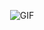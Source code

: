 <p align="center">
  <img src="https://64.media.tumblr.com/8ce32bdefb1fc891dedc3540b7242170/tumblr_nmz656ohqh1s4fz4bo1_500.gif" alt="GIF">
</p>
